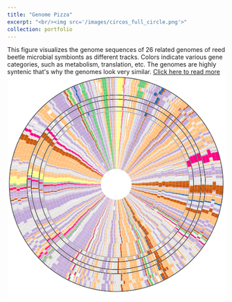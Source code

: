 ```yaml
---
title: "Genome Pizza"
excerpt: "<br/><img src='/images/circos_full_circle.png'>"
collection: portfolio
---
```

This figure visualizes the genome sequences of 26 related genomes of reed beetle microbial symbionts as different tracks. Colors indicate various gene categories, such as metabolism, translation, etc. The genomes are highly syntenic that's why the genomes look very similar. [Click here to read more](https://euba.github.io/publication/2020-06-01-paper-title-number-1)
<br/><img src='/images/circos_full_circle.png'>